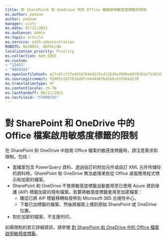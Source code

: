 ```yaml
---
title: 對 SharePoint 和 OneDrive 中的 Office 檔案啟用敏感度標籤的限制
ms.author: pebaum
author: pebaum
manager: scotv
ms.date: 07/21/2021
ms.audience: Admin
ms.topic: article
ms.service: o365-administration
ROBOTS: NOINDEX, NOFOLLOW
localization_priority: Priority
ms.collection: Adm_O365
ms.custom:
- "12451"
- "9000181"
ms.openlocfilehash: e2fc8fcf27eb916f64e4235cd116d9a7096e6078391e72363421ac3de721f5ee
ms.sourcegitcommit: 920051182781bd97ce4d4d6fbd268cb37b84d239
ms.translationtype: HT
ms.contentlocale: zh-TW
ms.lasthandoff: 08/11/2021
ms.locfileid: "57899755"
---
```

# <a name="limitations-for-sensitivity-labels-for-office-files-in-sharepoint-and-onedrive"></a>對 SharePoint 和 OneDrive 中的 Office 檔案啟用敏感度標籤的限制

在 SharePoint 和 OneDrive 中啟用 Office 檔案的敏感度標籤時，請注意需求和限制，包括：

- 當檔案包含 PowerQuery 資料、透過自訂的附加元件或自訂 XML 元件所儲存的資料時，SharePoint 和 OneDrive 無法處理某些從 Office 桌面應用程式標示和加密的檔案。
- SharePoint 和 OneDrive 不會將敏感度標籤自動套用至已使用 Azure 資訊保護 (AIP) 標籤加密的現有檔案。若要將敏感度標籤套用至加密檔案： 
    - 確認已將 AIP 標籤移轉和發佈到 Microsoft 365 合規性中心。
    - 下載已加標籤的檔案，然後將檔案上傳到原始 SharePoint 或 OneDrive 位置。
- 對於加密的檔案，不支援列印。

如需限制的其它詳細資訊，請參閱 [對 SharePoint 和 OneDrive 中的 Office 檔案啟用敏感度標籤](https://docs.microsoft.com/microsoft-365/compliance/sensitivity-labels-sharepoint-onedrive-files#limitations)。
